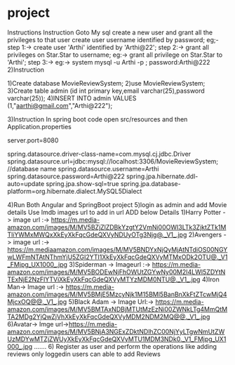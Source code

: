 # project
Instructions
Instruction Goto My sql create a new user and grant all the privileges to that user create user username identified by password; eg;- step 1:-> create user 'Arthi' identified by 'Arthi@22'; step 2:-> grant all privileges on Star.Star to username; eg:-> grant all privilege on Star.Star to 'Arthi'; step 3:-> eg:-> system mysql -u Arthi -p ; password:Arthi@222
2)Instruction

1)Create database MovieReviewSystem; 2)use MovieReviewSystem; 3)Create table admin (id int primary key,email varchar(25),password varchar(25)); 4)INSERT INTO admin VALUES (1,"aarthi@gmail.com","Arthi@222");

3)Instruction In spring boot code open src/resources and then Application.properties

server.port=8080

spring.datasource.driver-class-name=com.mysql.cj.jdbc.Driver spring.datasource.url=jdbc:mysql://localhost:3306/MovieReviewSystem; //database name spring.datasource.username=Arthi spring.datasource.password=Arthi@222 spring.jpa.hibernate.ddl-auto=update spring.jpa.show-sql=true spring.jpa.database-platform=org.hibernate.dialect.MySQL5Dialect

4)Run Both Angular and SpringBoot project 5)login as admin and add Movie details Use Imdb images url to add in url ADD below Details 1)Harry Potter - > image url :-> https://m.media-amazon.com/images/M/MV5BZjZlZDBkYzgtY2VmNi00OWI3LTk3ZjktZTk1MTliYWMxMWQxXkEyXkFqcGdeQXVyNDUyOTg3Njg@._V1_.jpg 2)Avengers -> image url :-> https://m.mediaamazon.com/images/M/MV5BNDYxNjQyMjAtNTdiOS00NGYwLWFmNTAtNThmYjU5ZGI2YTI1XkEyXkFqcGdeQXVyMTMxODk2OTU@._V1_FMjpg_UX1000_.jpg 3)Spiderman -> Imageurl :-> https://m.media-amazon.com/images/M/MV5BODEwNjFhOWUtZGYwNy00M2I4LWI5ZDYtNTExNjE2NzFlYTViXkEyXkFqcGdeQXVyMTYzMDM0NTU@._V1_.jpg 4)Iron Man-> Image url :-> https://m.media-amazon.com/images/M/MV5BMjE5MzcyNjk1M15BMl5BanBnXkFtZTcwMjQ4MjcxOQ@@._V1_.jpg 5)Black Adam -> Image Url:-> https://m.media-amazon.com/images/M/MV5BMTAxNDBjMTUtMzEzNi00ZWNkLTg4MmQtMTA2MDg2YjQwZjVhXkEyXkFqcGdeQXVyMDM2NDM2MQ@@._V1_.jpg 6)Avatar-> Imge url->https://m.media-amazon.com/images/M/MV5BNjA3NGExZDktNDlhZC00NjYyLTgwNmUtZWUzMDYwMTZjZWUyXkEyXkFqcGdeQXVyMTU1MDM3NDk0._V1_FMjpg_UX1000_.jpg ....... 6) Register as user and perform the operations like adding reviews only loggedin users can able to add Reviews
